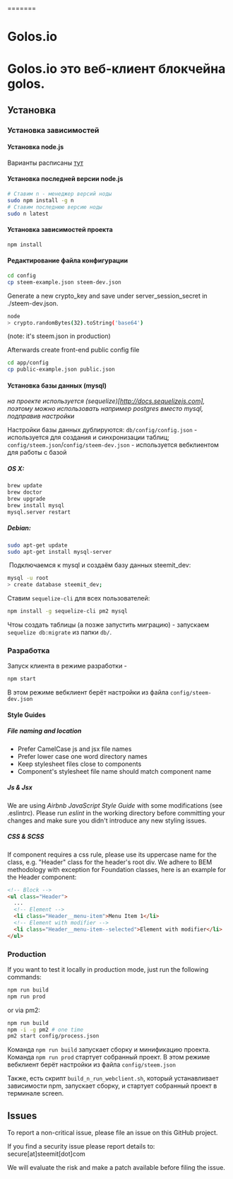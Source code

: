 =======
# Golos.io
Golos.io это веб-клиент блокчейна golos.
========

## Установка

### Установка зависимостей

#### Установка node.js

Варианты расписаны [тут](https://nodejs.org/en/download/)

#### Установка последней версии node.js

```bash
# Ставим n - менеджер версий ноды
sudo npm install -g n
# Ставим последнюю версию ноды
sudo n latest
```

#### Установка зависимостей проекта

```bash
npm install
```

#### Редактирование файла конфигурации

```bash
cd config
cp steem-example.json steem-dev.json
```

Generate a new crypto_key and save under server_session_secret in ./steem-dev.json.

```bash
node
> crypto.randomBytes(32).toString('base64')
```
(note: it's steem.json in production)

Afterwards create front-end public config file

```bash
cd app/config
cp public-example.json public.json
```

#### Установка базы данных (mysql)

_на проекте используется (sequelize)[http://docs.sequelizejs.com],
поэтому можно использовать например postgres вместо mysql, подправив настройки_

Настройки базы данных дублируются: `db/config/config.json` - используется для
создания и синхронизации таблиц; `config/steem.json`/`config/steem-dev.json` -
используется вебклиентом для работы с базой

##### OS X:

```bash
brew update
brew doctor
brew upgrade
brew install mysql
mysql.server restart
```

##### Debian:

```bash
sudo apt-get update
sudo apt-get install mysql-server
```

 Подключаемся к mysql и создаём базу данных steemit_dev:

```bash
mysql -u root
> create database steemit_dev;
```

Ставим `sequelize-cli` для всех пользователей:

```bash
npm install -g sequelize-cli pm2 mysql
```

Чтоы создать таблицы (а позже запустить миграцию) - запускаем `sequelize db:migrate`
из папки `db/`.


### Разработка

Запуск клиента в режиме разработки -
```bash
npm start
```

В этом режиме вебклиент берёт настройки из файла `config/steem-dev.json`

#### Style Guides

##### File naming and location

- Prefer CamelCase js and jsx file names
- Prefer lower case one word directory names
- Keep stylesheet files close to components
- Component's stylesheet file name should match component name

##### Js & Jsx
We are using _Airbnb JavaScript Style Guide_ with some modifications (see .eslintrc).
Please run _eslint_ in the working directory before committing your changes and make sure you didn't introduce any new styling issues.

##### CSS & SCSS
If component requires a css rule, please use its uppercase name for the class, e.g. "Header" class for the header's root div.
We adhere to BEM methodology with exception for Foundation classes, here is an example for the Header component:

```html
<!-- Block -->
<ul class="Header">
  ...
  <!-- Element -->
  <li class="Header__menu-item">Menu Item 1</li>
  <!-- Element with modifier -->
  <li class="Header__menu-item--selected">Element with modifier</li>
</ul>
```

### Production

If you want to test it locally in production mode, just run the following commands:

```bash
npm run build
npm run prod
```

or via pm2:

```bash
npm run build
npm -i -g pm2 # one time
pm2 start config/process.json
```

Команда `npm run build` запускает сборку и минификацию проекта.
Команда `npm run prod` стартует собранный проект. В этом режиме вебклиент берёт
настройки из файла `config/steem.json`

Также, есть скрипт `build_n_run_webclient.sh`, который устанавливает зависимости npm,
запускает сборку, и стартует собранный проект в терминале screen.


## Issues

To report a non-critical issue, please file an issue on this GitHub project.

If you find a security issue please report details to: secure[at]steemit[dot]com

We will evaluate the risk and make a patch available before filing the issue.
